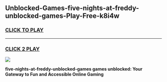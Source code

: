 
## Unblocked-Games-five-nights-at-freddy-unblocked-games-Play-Free-k8i4w
<h3>
<a href="https://premium76.site?title=five-nights-at-freddy-unblocked-games&ref=22A">CLICK TO PLAY</a></h3>
<hr>

<h3>
<a href="https://premium76.site?title=five-nights-at-freddy-unblocked-games&ref=22A">CLICK 2 PLAY</a>
  
</h3>

<a href="https://premium76.site?title=five-nights-at-freddy-unblocked-games&ref=22A"><img src="https://clearcache.store/games.png"></a>


**five-nights-at-freddy-unblocked-games games unblocked: Your Gateway to Fun and Accessible Online Gaming**
